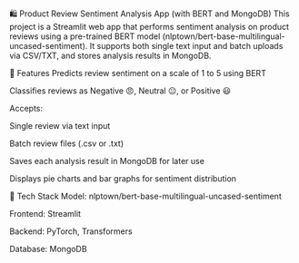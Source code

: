 🛍️ Product Review Sentiment Analysis App (with BERT and MongoDB)
This project is a Streamlit web app that performs sentiment analysis on product reviews using a pre-trained BERT model (nlptown/bert-base-multilingual-uncased-sentiment). It supports both single text input and batch uploads via CSV/TXT, and stores analysis results in MongoDB.

📌 Features
Predicts review sentiment on a scale of 1 to 5 using BERT

Classifies reviews as Negative 😠, Neutral 😐, or Positive 😃

Accepts:

Single review via text input

Batch review files (.csv or .txt)

Saves each analysis result in MongoDB for later use

Displays pie charts and bar graphs for sentiment distribution

🧰 Tech Stack
Model: nlptown/bert-base-multilingual-uncased-sentiment

Frontend: Streamlit

Backend: PyTorch, Transformers

Database: MongoDB 
